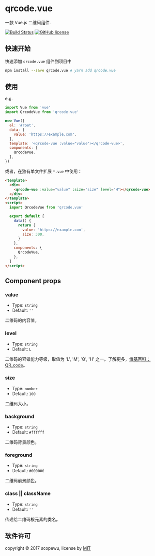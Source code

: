 # qrcode.vue

一款 Vue.js 二维码组件.

[![Build Status](https://travis-ci.org/scopewu/qrcode.vue.svg?branch=master)](https://travis-ci.org/scopewu/qrcode.vue)
[![GitHub license](https://img.shields.io/badge/license-MIT-blue.svg)](https://github.com/scopewu/qrcode.vue/blob/master/LICENSE)

## 快速开始

快速添加 `qrcode.vue` 组件到项目中

```bash
npm install --save qrcode.vue # yarn add qrcode.vue
```

## 使用

e.g.

```javascript
import Vue from 'vue'
import QrcodeVue from 'qrcode.vue'

new Vue({
  el: '#root',
  data: {
    value: 'https://example.com',
  },
  template: '<qrcode-vue :value="value"></qrcode-vue>',
  components: {
    QrcodeVue,
  },
})
```

或者，在独有单文件扩展 `*.vue` 中使用：

```html
<template>
  <div>
    <qrcode-vue :value="value" :size="size" level="H"></qrcode-vue>
  </div>
</template>
<script>
  import QrcodeVue from 'qrcode.vue'

  export default {
    data() {
      return {
        value: 'https://example.com',
        size: 300,
      }
    },
    components: {
      QrcodeVue,
    },
  }
</script>
```

## Component props

### value

- Type: `string`
- Default: `''`

二维码的内容值。

### level

- Type: `string`
- Default: `L`

二维码的容错能力等级，取值为 'L', 'M', 'Q', 'H' 之一。了解更多，[维基百科：QR_code](https://en.wikipedia.org/wiki/QR_code#Error_correction)。

### size

- Type: `number`
- Default: `100`

二维码大小。

### background

- Type: `string`
- Default: `#ffffff`

二维码背景颜色。

### foreground

- Type: `string`
- Default: `#000000`

二维码前景颜色。

### class || className

- Type: `string`
- Default: `''`

传递给二维码根元素的类名。

## 软件许可

copyright &copy; 2017 scopewu, license by [MIT](https://github.com/scopewu/qrcode.vue/blob/master/LICENSE)
